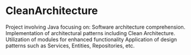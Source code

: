 # CleanArchitecture
Project involving Java focusing on: Software architecture comprehension. Implementation of architectural patterns including Clean Architecture. Utilization of modules for enhanced functionality Application of design patterns such as Services, Entities, Repositories, etc.
